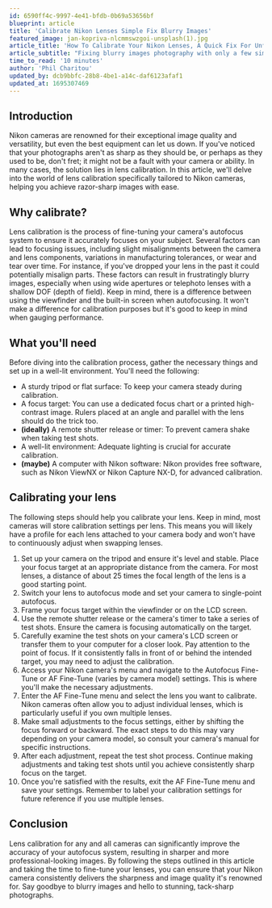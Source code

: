 ```yaml
---
id: 6590ff4c-9997-4e41-bfdb-0b69a53656bf
blueprint: article
title: 'Calibrate Nikon Lenses Simple Fix Blurry Images'
featured_image: jan-kopriva-nlcmmswzgoi-unsplash(1).jpg
article_title: 'How To Calibrate Your Nikon Lenses, A Quick Fix For Unfocused Images'
article_subtitle: "Fixing blurry images photography with only a few simple steps. Hint: it's usually missed focus"
time_to_read: '10 minutes'
author: 'Phil Charitou'
updated_by: dcb9bbfc-28b8-4be1-a14c-daf6123afaf1
updated_at: 1695307469
---
```

## Introduction


Nikon cameras are renowned for their exceptional image quality and versatility, but even the best equipment can let us down. If you've noticed that your photographs aren't as sharp as they should be, or perhaps as they used to be, don't fret; it might not be a fault with your camera or ability. In many cases, the solution lies in lens calibration. In this article, we'll delve into the world of lens calibration specifically tailored to Nikon cameras, helping you achieve razor-sharp images with ease.

## Why calibrate?


Lens calibration is the process of fine-tuning your camera's autofocus system to ensure it accurately focuses on your subject. Several factors can lead to focusing issues, including slight misalignments between the camera and lens components, variations in manufacturing tolerances, or wear and tear over time. For instance, if you've dropped your lens in the past it could potentially misalign parts. These factors can result in frustratingly blurry images, especially when using wide apertures or telephoto lenses with a shallow DOF (depth of field). Keep in mind, there is a difference between using the viewfinder and the built-in screen when autofocusing. It won't make a difference for calibration purposes but it's good to keep in mind when gauging performance.

## What you'll need


Before diving into the calibration process, gather the necessary things and set up in a well-lit environment. You'll need the following:

- A sturdy tripod or flat surface: To keep your camera steady during calibration.
- A focus target: You can use a dedicated focus chart or a printed high-contrast image. Rulers placed at an angle and parallel with the lens should do the trick too.
- **(ideally)** A remote shutter release or timer: To prevent camera shake when taking test shots.
- A well-lit environment: Adequate lighting is crucial for accurate calibration.
- **(maybe)** A computer with Nikon software: Nikon provides free software, such as Nikon ViewNX or Nikon Capture NX-D, for advanced calibration.


## Calibrating your lens


The following steps should help you calibrate your lens. Keep in mind, most cameras will store calibration settings per lens. This means you will likely have a profile for each lens attached to your camera body and won't have to continuously adjust when swapping lenses.

1. Set up your camera on the tripod and ensure it's level and stable. Place your focus target at an appropriate distance from the camera. For most lenses, a distance of about 25 times the focal length of the lens is a good starting point.
2. Switch your lens to autofocus mode and set your camera to single-point autofocus.
3. Frame your focus target within the viewfinder or on the LCD screen.
4. Use the remote shutter release or the camera's timer to take a series of test shots. Ensure the camera is focusing automatically on the target.
5. Carefully examine the test shots on your camera's LCD screen or transfer them to your computer for a closer look. Pay attention to the point of focus. If it consistently falls in front of or behind the intended target, you may need to adjust the calibration.
6. Access your Nikon camera's menu and navigate to the Autofocus Fine-Tune or AF Fine-Tune (varies by camera model) settings. This is where you'll make the necessary adjustments.
7. Enter the AF Fine-Tune menu and select the lens you want to calibrate. Nikon cameras often allow you to adjust individual lenses, which is particularly useful if you own multiple lenses.
8. Make small adjustments to the focus settings, either by shifting the focus forward or backward. The exact steps to do this may vary depending on your camera model, so consult your camera's manual for specific instructions.
9. After each adjustment, repeat the test shot process. Continue making adjustments and taking test shots until you achieve consistently sharp focus on the target.
10. Once you're satisfied with the results, exit the AF Fine-Tune menu and save your settings. Remember to label your calibration settings for future reference if you use multiple lenses.

## Conclusion


Lens calibration for any and all cameras can significantly improve the accuracy of your autofocus system, resulting in sharper and more professional-looking images. By following the steps outlined in this article and taking the time to fine-tune your lenses, you can ensure that your Nikon camera consistently delivers the sharpness and image quality it's renowned for. Say goodbye to blurry images and hello to stunning, tack-sharp photographs.